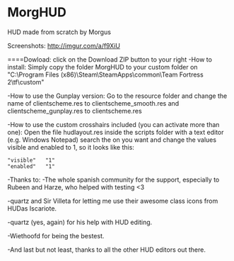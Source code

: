 MorgHUD
=======

HUD made from scratch by Morgus

Screenshots: http://imgur.com/a/f9XiU

====Dowload: click on the Download ZIP button to your right
-How to install:
  Simply copy the folder MorgHUD to your custom folder
  on "C:\Program Files (x86)\Steam\SteamApps\common\Team Fortress 2\tf\custom"

-How to use the Gunplay version:
	Go to the resource folder and change the name of clientscheme.res to clientscheme_smooth.res
	and clientscheme_gunplay.res to clientscheme.res

-How to use the custom crosshairs included (you can activate more than one):
  Open the file hudlayout.res inside the scripts folder with a text editor (e.g. Windows Notepad)
  search the on you want and change the values visible and enabled to 1, so it looks like this:
	
	"visible"	"1"
	"enabled"	"1"

-Thanks to:
  -The whole spanish community for the support, especially to Rubeen and Harze, who helped
   with testing <3

  -quartz and Sir Villeta for letting me use their awesome class icons from HUDas Iscariote.

  -quartz (yes, again) for his help with HUD editing.
  
  -Wiethoofd for being the bestest.

  -And last but not least, thanks to all the other HUD editors out there.
